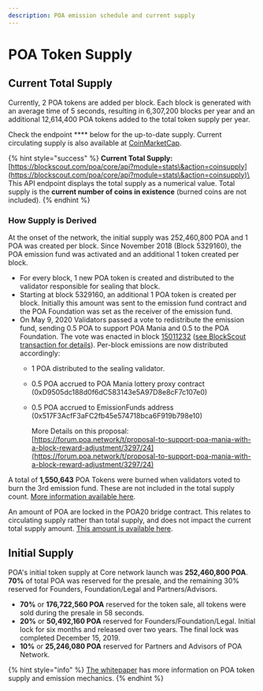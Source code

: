 ```yaml
---
description: POA emission schedule and current supply
---
```


# POA Token Supply

## **Current Total Supply**

Currently, 2 POA tokens are added per block. Each block is generated with an average time of 5 seconds, resulting in 6,307,200 blocks per year and an additional 12,614,400 POA tokens added to the total token supply per year.

Check the endpoint **** below for the up-to-date supply. Current circulating supply is also available at [CoinMarketCap](https://coinmarketcap.com/currencies/poa/).

{% hint style="success" %}
**Current Total Supply:** [https://blockscout.com/poa/core/api?module=stats\&action=coinsupply](https://blockscout.com/poa/core/api?module=stats\&action=coinsupply)\
\
This API endpoint displays the total supply as a numerical value. Total supply is the **current number of coins in existence** (burned coins are not included).
{% endhint %}

### How Supply is Derived

At the onset of the network, the initial supply was 252,460,800 POA and 1 POA was created per block. Since November 2018 (Block 5329160), the POA emission fund was activated and an additional 1 token created per block. &#x20;

* For every block, 1 new POA token is created and distributed to the validator responsible for sealing that block.&#x20;
* Starting at block 5329160, an additional 1 POA token is created per block. Initially this amount was sent to the emission fund contract and the POA Foundation was set as the receiver of the emission fund.
* On May 9, 2020 Validators passed a vote to redistribute the emission fund, sending 0.5 POA to support POA Mania and 0.5 to the POA Foundation. The vote was enacted in block [15011232](https://blockscout.com/poa/core/blocks/15011232) ([see BlockScout transaction for details](https://blockscout.com/poa/core/tx/0xe7d562923ae3b0f3aa67b583a2c95e5f9fe0fc9a81a6c5f035b2b202914a7b3b/internal\_transactions)). Per-block emissions are now distributed accordingly:
  * 1 POA distributed to the sealing validator.
  * 0.5 POA accrued to POA Mania lottery proxy contract (0xD9505dc188d0f6dC583143e5A97D8e8cF7c107e0)&#x20;
  *   0.5 POA accrued to EmissionFunds address (0x517F3AcfF3aFC2fb45e574718bca6F919b798e10)



      More Details on this proposal: [https://forum.poa.network/t/proposal-to-support-poa-mania-with-a-block-reward-adjustment/3297/24](https://forum.poa.network/t/proposal-to-support-poa-mania-with-a-block-reward-adjustment/3297/24)

A total of **1,550,643** POA Tokens were burned when validators voted to burn the 3rd emission fund. These are not included in the total supply count. [More information available here](https://forum.poa.network/t/emission-funds-3-results/2957).

An amount of POA are locked in the POA20 bridge contract. This relates to circulating supply rather than total supply, and does not impact the current total supply amount. [This amount is available here](https://bridge.poa.net/statistics).

## Initial Supply

POA's initial token supply at Core network launch was **252,460,800 POA**. **70%** of total POA was reserved for the presale, and the remaining 30% reserved for Founders, Foundation/Legal and Partners/Advisors.

* **70%** or **176,722,560 POA** reserved for the token sale, all tokens were sold during the presale in 58 seconds.
* **20%** or **50,492,160 POA** reserved for Founders/Foundation/Legal. Initial lock for six months and released over two years. The final lock was completed December 15, 2019.
* **10%** or **25,246,080 POA** reserved for Partners and Advisors of POA Network.

{% hint style="info" %}
[The whitepaper](../whitepaper/poadao-v1/poa-network-functionality.md) has more information on POA token supply and emission mechanics.
{% endhint %}
